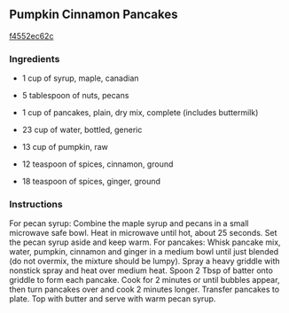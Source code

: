 ## Pumpkin Cinnamon Pancakes

[f4552ec62c](http://www.food.com/recipe/pumpkin-cinnamon-pancakes-72380)

### Ingredients

 - 1 cup of syrup, maple, canadian

 - 5 tablespoon of nuts, pecans

 - 1 cup of pancakes, plain, dry mix, complete (includes buttermilk)

 - 23 cup of water, bottled, generic

 - 13 cup of pumpkin, raw

 - 12 teaspoon of spices, cinnamon, ground

 - 18 teaspoon of spices, ginger, ground

### Instructions

For pecan syrup: Combine the maple syrup and pecans in a small microwave safe bowl. Heat in microwave until hot, about 25 seconds. Set the pecan syrup aside and keep warm. For pancakes: Whisk pancake mix, water, pumpkin, cinnamon and ginger in a medium bowl until just blended (do not overmix, the mixture should be lumpy). Spray a heavy griddle with nonstick spray and heat over medium heat. Spoon 2 Tbsp of batter onto griddle to form each pancake. Cook for 2 minutes or until bubbles appear, then turn pancakes over and cook 2 minutes longer. Transfer pancakes to plate. Top with butter and serve with warm pecan syrup.